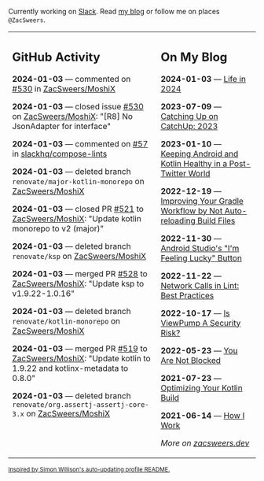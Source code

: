 Currently working on [Slack](https://slack.com/). Read [my blog](https://zacsweers.dev/) or follow me on places `@ZacSweers`.

<table><tr><td valign="top" width="60%">

## GitHub Activity
<!-- githubActivity starts -->
**2024-01-03** — commented on [#530](https://github.com/ZacSweers/MoshiX/issues/530#issuecomment-1875941569) in [ZacSweers/MoshiX](https://github.com/ZacSweers/MoshiX)

**2024-01-03** — closed issue [#530](https://github.com/ZacSweers/MoshiX/issues/530) on [ZacSweers/MoshiX](https://github.com/ZacSweers/MoshiX): "[R8] No JsonAdapter for interface"

**2024-01-03** — commented on [#57](https://github.com/slackhq/compose-lints/issues/57#issuecomment-1875939537) in [slackhq/compose-lints](https://github.com/slackhq/compose-lints)

**2024-01-03** — deleted branch `renovate/major-kotlin-monorepo` on [ZacSweers/MoshiX](https://github.com/ZacSweers/MoshiX)

**2024-01-03** — closed PR [#521](https://github.com/ZacSweers/MoshiX/pull/521) to [ZacSweers/MoshiX](https://github.com/ZacSweers/MoshiX): "Update kotlin monorepo to v2 (major)"

**2024-01-03** — deleted branch `renovate/ksp` on [ZacSweers/MoshiX](https://github.com/ZacSweers/MoshiX)

**2024-01-03** — merged PR [#528](https://github.com/ZacSweers/MoshiX/pull/528) to [ZacSweers/MoshiX](https://github.com/ZacSweers/MoshiX): "Update ksp to v1.9.22-1.0.16"

**2024-01-03** — deleted branch `renovate/kotlin-monorepo` on [ZacSweers/MoshiX](https://github.com/ZacSweers/MoshiX)

**2024-01-03** — merged PR [#519](https://github.com/ZacSweers/MoshiX/pull/519) to [ZacSweers/MoshiX](https://github.com/ZacSweers/MoshiX): "Update kotlin to 1.9.22 and kotlinx-metadata to 0.8.0"

**2024-01-03** — deleted branch `renovate/org.assertj-assertj-core-3.x` on [ZacSweers/MoshiX](https://github.com/ZacSweers/MoshiX)
<!-- githubActivity ends -->
</td><td valign="top" width="40%">

## On My Blog
<!-- blog starts -->
**2024-01-03** — [Life in 2024](https://www.zacsweers.dev/life-in-2024/)

**2023-07-09** — [Catching Up on CatchUp: 2023](https://www.zacsweers.dev/catching-up-on-catchup-2023/)

**2023-01-10** — [Keeping Android and Kotlin Healthy in a Post-Twitter World](https://www.zacsweers.dev/keeping-android-healthy/)

**2022-12-19** — [Improving Your Gradle Workflow by Not Auto-reloading Build Files](https://www.zacsweers.dev/improving-your-workflow-by-not-auto-reloading-build-files/)

**2022-11-30** — [Android Studio's "I'm Feeling Lucky" Button](https://www.zacsweers.dev/android-studios-im-feeling-lucky-button/)

**2022-11-22** — [Network Calls in Lint: Best Practices](https://www.zacsweers.dev/network-calls-in-lint-best-practices/)

**2022-10-17** — [Is ViewPump A Security Risk?](https://www.zacsweers.dev/is-viewpump-a-security-risk/)

**2022-05-23** — [You Are Not Blocked](https://www.zacsweers.dev/you-are-not-blocked/)

**2021-07-23** — [Optimizing Your Kotlin Build](https://www.zacsweers.dev/optimizing-your-kotlin-build/)

**2021-06-14** — [How I Work](https://www.zacsweers.dev/how-i-work/)
<!-- blog ends -->
_More on [zacsweers.dev](https://zacsweers.dev/)_
</td></tr></table>

<sub><a href="https://simonwillison.net/2020/Jul/10/self-updating-profile-readme/">Inspired by Simon Willison's auto-updating profile README.</a></sub>